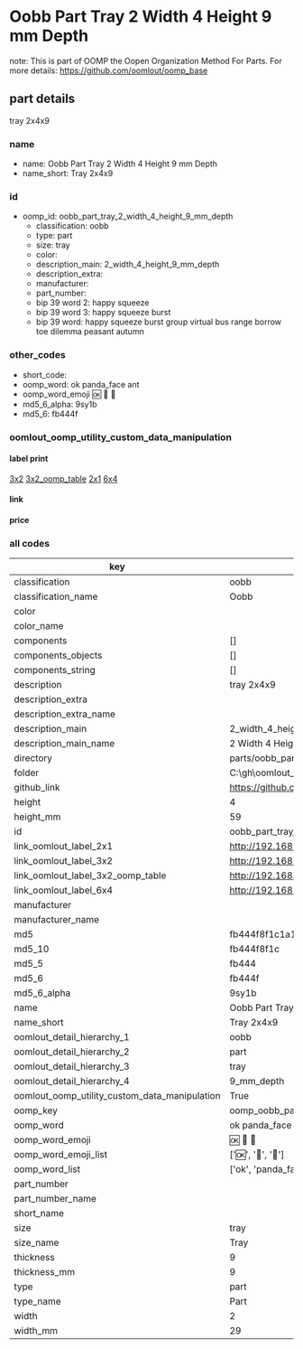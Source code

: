 # Oobb Part Tray 2 Width 4 Height 9 mm Depth  

note: This is part of OOMP the Oopen Organization Method For Parts. For more details: https://github.com/oomlout/oomp_base

##  part details
  



tray 2x4x9



### name
* name: Oobb Part Tray 2 Width 4 Height 9 mm Depth
* name_short: Tray 2x4x9 
### id
* oomp_id: oobb_part_tray_2_width_4_height_9_mm_depth
  * classification: oobb
  * type: part
  * size: tray
  * color: 
  * description_main: 2_width_4_height_9_mm_depth
  * description_extra: 
  * manufacturer: 
  * part_number: 
  * bip 39 word 2: happy squeeze
  * bip 39 word 3: happy squeeze burst
  * bip 39 word: happy squeeze burst group virtual bus range borrow toe dilemma peasant autumn

### other_codes
* short_code: 
* oomp_word: ok panda_face ant
* oomp_word_emoji :ok: :panda_face: :ant:
* md5_6_alpha: 9sy1b
* md5_6: fb444f






### oomlout_oomp_utility_custom_data_manipulation
#### label print
[3x2](http://192.168.1.245:1112/?label=oomp%209sy1b)
[3x2_oomp_table](http://192.168.1.108:1112/?label=oomp%209sy1b)
[2x1](http://192.168.1.242:1112/?label=oomp%209sy1b)
[6x4](http://192.168.1.55:1112/?label=oomp%209sy1b)    

#### link

                              

#### price







### all codes 
| key | value |  
| --- | --- |  
| classification | oobb |  
| classification_name | Oobb |  
| color |  |  
| color_name |  |  
| components | [] |  
| components_objects | [] |  
| components_string | [] |  
| description | tray 2x4x9 |  
| description_extra |  |  
| description_extra_name |  |  
| description_main | 2_width_4_height_9_mm_depth |  
| description_main_name | 2 Width 4 Height 9 mm Depth |  
| directory | parts/oobb_part_tray_2_width_4_height_9_mm_depth |  
| folder | C:\gh\oomlout_oobb_version_4_generated_parts\things\oobb_part_tray_2_width_4_height_9_mm_depth |  
| github_link | https://github.com/oomlout/oomlout_oomp_part_src/tree/main/parts/oobb_part_tray_2_width_4_height_9_mm_depth |  
| height | 4 |  
| height_mm | 59 |  
| id | oobb_part_tray_2_width_4_height_9_mm_depth |  
| link_oomlout_label_2x1 | http://192.168.1.242:1112/?label=oomp%209sy1b |  
| link_oomlout_label_3x2 | http://192.168.1.245:1112/?label=oomp%209sy1b |  
| link_oomlout_label_3x2_oomp_table | http://192.168.1.108:1112/?label=oomp%209sy1b |  
| link_oomlout_label_6x4 | http://192.168.1.55:1112/?label=oomp%209sy1b |  
| manufacturer |  |  
| manufacturer_name |  |  
| md5 | fb444f8f1c1a16387bfa366e3db4e347 |  
| md5_10 | fb444f8f1c |  
| md5_5 | fb444 |  
| md5_6 | fb444f |  
| md5_6_alpha | 9sy1b |  
| name | Oobb Part Tray 2 Width 4 Height 9 mm Depth |  
| name_short | Tray 2x4x9  |  
| oomlout_detail_hierarchy_1 | oobb |  
| oomlout_detail_hierarchy_2 | part |  
| oomlout_detail_hierarchy_3 | tray |  
| oomlout_detail_hierarchy_4 | 9_mm_depth |  
| oomlout_oomp_utility_custom_data_manipulation | True |  
| oomp_key | oomp_oobb_part_tray_2_width_4_height_9_mm_depth |  
| oomp_word | ok panda_face ant |  
| oomp_word_emoji | :ok: :panda_face: :ant: |  
| oomp_word_emoji_list | [':ok:', ':panda_face:', ':ant:'] |  
| oomp_word_list | ['ok', 'panda_face', 'ant'] |  
| part_number |  |  
| part_number_name |  |  
| short_name |  |  
| size | tray |  
| size_name | Tray |  
| thickness | 9 |  
| thickness_mm | 9 |  
| type | part |  
| type_name | Part |  
| width | 2 |  
| width_mm | 29 |  
